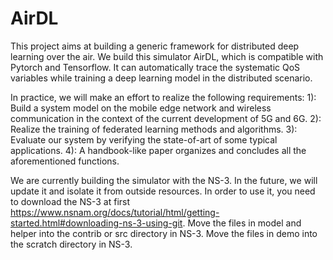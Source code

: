 # AirDL
This project aims at building a generic framework for distributed deep learning over the air. 
We build this simulator AirDL, which is compatible with Pytorch and Tensorflow. It can automatically trace the systematic QoS variables while training a deep learning model in the distributed scenario.


In practice, we will make an effort to realize the following requirements:
  1): Build a system model on the mobile edge network and wireless communication in the context of the current development of 5G and 6G.
  2): Realize the training of federated learning methods and algorithms.
  3): Evaluate our system by verifying the state-of-art of some typical applications.
  4): A handbook-like paper organizes and concludes all the aforementioned functions.
  

We are currently building the simulator with the NS-3. In the future, we will update it and isolate it from outside resources. 
In order to use it, you need to download the NS-3 at first https://www.nsnam.org/docs/tutorial/html/getting-started.html#downloading-ns-3-using-git. 
Move the files in model and helper into the contrib or src directory in NS-3. 
Move the files in demo into the scratch directory in NS-3.

